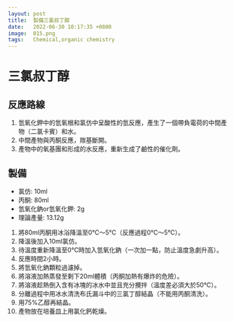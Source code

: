 ```yaml
---
layout: post
title:  製備三氯叔丁醇
date:   2022-06-30 10:17:35 +0800
image:  015.png
tags:   Chemical,organic chemistry
---
```

# 三氯叔丁醇

## 反應路線
1. 氫氧化鉀中的氫氧根和氯仿中呈酸性的氫反應，產生了一個帶負電荷的中間產物（二氯卡賓）和水。
2. 中間產物與丙酮反應，羰基斷開。
3. 產物中的氧基團和形成的水反應，重新生成了鹼性的催化劑。

## 製備
- 氯仿: 10ml
- 丙酮: 80ml
- 氫氧化鈉or氫氧化鉀: 2g
- 理論產量: 13.12g

1. 將80ml丙酮用冰浴降溫至0℃～5℃（反應過程0℃～5℃）。
2. 降溫後加入10ml氯仿。
3. 待溫度重新降溫至0℃時加入氫氧化鈉（一次加一點，防止溫度急劇升高）。
4. 反應時間2小時。
5. 將氫氧化鈉顆粒過濾掉。
6. 將溶液加熱蒸發至剩下20ml體積（丙酮加熱有爆炸的危險）。
7. 將溶液趁熱倒入含有冰塊的冰水中並且充分攪拌（溫度差必須大於50℃）。
8. 分離過程中用冰水清洗布氏漏斗中的三氯丁醇結晶（不能用丙酮清洗）。
9. 用75%乙醇再結晶。
10. 產物放在培養皿上用氯化鈣乾燥。